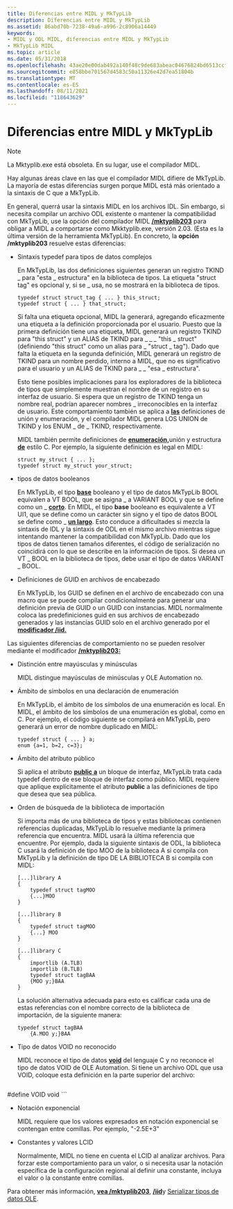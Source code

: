 ```yaml
---
title: Diferencias entre MIDL y MkTypLib
description: Diferencias entre MIDL y MkTypLib
ms.assetid: 86abd70b-7238-49a6-a996-2c8906a14449
keywords:
- MIDL y ODL MIDL, diferencias entre MIDL y MkTypLib
- MkTypLib MIDL
ms.topic: article
ms.date: 05/31/2018
ms.openlocfilehash: 43ae20e00dab492a140f48c9de683abeac04676824bd6513ccf086889b4460e8
ms.sourcegitcommit: e858bbe701567d4583c50a11326e42d7ea51804b
ms.translationtype: MT
ms.contentlocale: es-ES
ms.lasthandoff: 08/11/2021
ms.locfileid: "118643629"
---
```

# <a name="differences-between-midl-and-mktyplib"></a>Diferencias entre MIDL y MkTypLib

> [!Note]  
> La Mktyplib.exe está obsoleta. En su lugar, use el compilador MIDL.

 

Hay algunas áreas clave en las que el compilador MIDL difiere de MkTypLib. La mayoría de estas diferencias surgen porque MIDL está más orientado a la sintaxis de C que a MkTypLib.

En general, querrá usar la sintaxis MIDL en los archivos IDL. Sin embargo, si necesita compilar un archivo ODL existente o mantener la compatibilidad con MkTypLib, use la opción del compilador MIDL [**/mktyplib203**](-mktyplib203.md) para obligar a MIDL a comportarse como Mkktyplib.exe, versión 2.03. (Esta es la última versión de la herramienta MkTypLib). En concreto, la **opción /mktyplib203** resuelve estas diferencias:

-   Sintaxis typedef para tipos de datos complejos

    En MkTypLib, las dos definiciones siguientes generan un registro TKIND \_ para "esta \_ estructura" en la biblioteca de tipos. La etiqueta "struct tag" es opcional y, si se \_ usa, no se mostrará en la biblioteca de tipos.

    ``` syntax
    typedef struct struct_tag { ... } this_struct;
    typedef struct { ... } that_struct;
    ```

    Si falta una etiqueta opcional, MIDL la generará, agregando eficazmente una etiqueta a la definición proporcionada por el usuario. Puesto que la primera definición tiene una etiqueta, MIDL generará un registro TKIND para "this struct" y un ALIAS de TKIND para \_ \_ \_ "this \_ struct" (definiendo "this struct" como un alias para \_ "struct \_ tag"). Dado que falta la etiqueta en la segunda definición, MIDL generará un registro de TKIND para un nombre perdido, interno a MIDL, que no es significativo para el usuario y un ALIAS de TKIND para \_ \_ "esa \_ estructura".

    Esto tiene posibles implicaciones para los exploradores de la biblioteca de tipos que simplemente muestran el nombre de un registro en su interfaz de usuario. Si espera que un registro de TKIND tenga un nombre real, podrían aparecer nombres \_ irreconocibles en la interfaz de usuario. Este comportamiento también se [](enum.md) aplica a [**las**](union.md) definiciones de unión y enumeración, y el compilador MIDL genera LOS UNION de TKIND y los ENUM \_ de \_ TKIND, respectivamente.

    MIDL también permite definiciones [](union.md)de [**enumeración,**](struct.md)unión y estructura [**de**](enum.md) estilo C. Por ejemplo, la siguiente definición es legal en MIDL:

    ``` syntax
    struct my_struct { ... };
    typedef struct my_struct your_struct;
    ```

-   tipos de datos booleanos

    En MkTypLib, el tipo [**base**](boolean.md) booleano y el tipo de datos MkTypLib BOOL equivalen a VT BOOL, que se asigna \_ a VARIANT BOOL y que se define como un \_ [**corto**](short.md). En MIDL, el tipo **base** booleano es equivalente a VT UI1, que se define como un carácter sin signo y el tipo de datos BOOL se define como \_ [**un largo**](long.md). [](unsigned.md) Esto conduce a dificultades si mezcla la sintaxis de IDL y la sintaxis de ODL en el mismo archivo mientras sigue intentando mantener la compatibilidad con MkTypLib. Dado que los tipos de datos tienen tamaños diferentes, el código de serialización no coincidirá con lo que se describe en la información de tipos. Si desea un VT \_ BOOL en la biblioteca de tipos, debe usar el tipo de datos VARIANT \_ BOOL.

-   Definiciones de GUID en archivos de encabezado

    En MkTypLib, los GUID se definen en el archivo de encabezado con una macro que se puede compilar condicionalmente para generar una definición previa de GUID o un GUID con instancias. MIDL normalmente coloca las predefiniciones guid en sus archivos de encabezado generados y las instancias GUID solo en el archivo generado por el [**modificador /iid.**](-iid.md)

Las siguientes diferencias de comportamiento no se pueden resolver mediante el modificador [**/mktyplib203:**](-mktyplib203.md)

-   Distinción entre mayúsculas y minúsculas

    MIDL distingue mayúsculas de minúsculas y OLE Automation no.

-   Ámbito de símbolos en una declaración de enumeración

    En MkTypLib, el ámbito de los símbolos de una enumeración es local. En MIDL, el ámbito de los símbolos de una enumeración es global, como en C. Por ejemplo, el código siguiente se compilará en MkTypLib, pero generará un error de nombre duplicado en MIDL:

    ``` syntax
    typedef struct { ... } a;
    enum {a=1, b=2, c=3};
    ```

-   Ámbito del atributo público

    Si aplica el atributo [**public a**](public.md) un bloque de interfaz, MkTypLib trata cada typedef dentro de ese bloque de interfaz como público. MIDL requiere que aplique explícitamente el atributo **public** a las definiciones de tipo que desea que sea pública.

-   Orden de búsqueda de la biblioteca de importación

    Si importa más de una biblioteca de tipos y estas bibliotecas contienen referencias duplicadas, MkTypLib lo resuelve mediante la primera referencia que encuentra. MIDL usará la última referencia que encuentre. Por ejemplo, dada la siguiente sintaxis de ODL, la biblioteca C usará la definición de tipo MOO de la biblioteca A si compila con MkTypLib y la definición de tipo DE LA BIBLIOTECA B si compila con MIDL:

    ``` syntax
    [...]library A
    {
        typedef struct tagMOO
        {...}MOO
    }

    [...]library B
    {
        typedef struct tagMOO
        {...} MOO
    }

    [...]library C
    {
        importlib (A.TLB)
        importlib (B.TLB)
        typedef struct tagBAA
        {MOO y;}BAA
    }
    ```

    La solución alternativa adecuada para esto es calificar cada una de estas referencias con el nombre correcto de la biblioteca de importación, de la siguiente manera:

    ``` syntax
    typedef struct tagBAA
        {A.MOO y;}BAA
    ```

-   Tipo de datos VOID no reconocido

    MIDL reconoce el tipo de datos [**void**](void.md) del lenguaje C y no reconoce el tipo de datos VOID de OLE Automation. Si tiene un archivo ODL que usa VOID, coloque esta definición en la parte superior del archivo:

    ``` syntax
#define VOID void
    ```

-   Notación exponencial

    MIDL requiere que los valores expresados en notación exponencial se contengan entre comillas. Por ejemplo, "-2.5E+3"

-   Constantes y valores LCID

    Normalmente, MIDL no tiene en cuenta el LCID al analizar archivos. Para forzar este comportamiento para un valor, o si necesita usar la notación específica de la configuración regional al definir una constante, incluya el valor o la constante entre comillas.

Para obtener más información, [**vea /mktyplib203**](-mktyplib203.md), [**/iid**](-iid.md)y [Serializar tipos de datos OLE](marshaling-ole-data-types.md).

 

 




